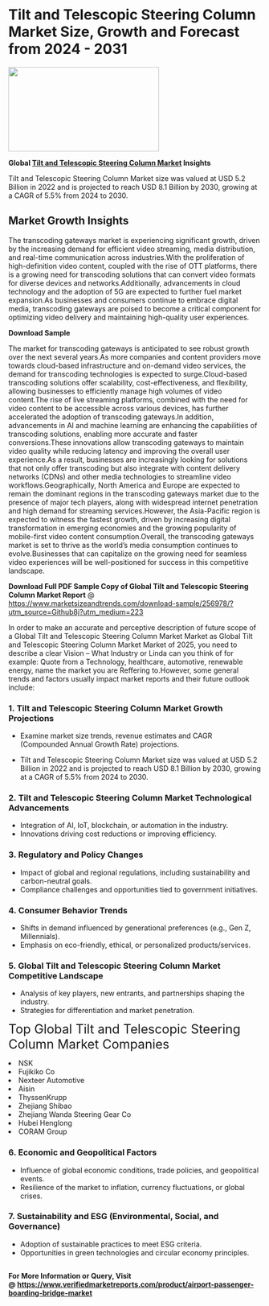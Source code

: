 <H1>Tilt and Telescopic Steering Column Market Size, Growth and Forecast from 2024 - 2031</H1><img class="aligncenter size-medium wp-image-584254" src="https://thirdeyenews.in/wp-content/uploads/2024/09/Global-Market-Research-300x168.jpeg" alt="" width="300" height="168" /><p><strong>Global&nbsp;<a href="https://www.marketsizeandtrends.com/download-sample/256978/?utm_source=Github8j?utm_medium=223">Tilt and Telescopic Steering Column Market</a> Insights</strong></p><p>Tilt and Telescopic Steering Column Market size was valued at USD 5.2 Billion in 2022 and is projected to reach USD 8.1 Billion by 2030, growing at a CAGR of 5.5% from 2024 to 2030.</p><p><h2>Market Growth Insights</h2> <p>The transcoding gateways market is experiencing significant growth, driven by the increasing demand for efficient video streaming, media distribution, and real-time communication across industries.With the proliferation of high-definition video content, coupled with the rise of OTT platforms, there is a growing need for transcoding solutions that can convert video formats for diverse devices and networks.Additionally, advancements in cloud technology and the adoption of 5G are expected to further fuel market expansion.As businesses and consumers continue to embrace digital media, transcoding gateways are poised to become a critical component for optimizing video delivery and maintaining high-quality user experiences.</p> <p><strong>Download Sample</strong></p> <p>The market for transcoding gateways is anticipated to see robust growth over the next several years.As more companies and content providers move towards cloud-based infrastructure and on-demand video services, the demand for transcoding technologies is expected to surge.Cloud-based transcoding solutions offer scalability, cost-effectiveness, and flexibility, allowing businesses to efficiently manage high volumes of video content.The rise of live streaming platforms, combined with the need for video content to be accessible across various devices, has further accelerated the adoption of transcoding gateways.In addition, advancements in AI and machine learning are enhancing the capabilities of transcoding solutions, enabling more accurate and faster conversions.These innovations allow transcoding gateways to maintain video quality while reducing latency and improving the overall user experience.As a result, businesses are increasingly looking for solutions that not only offer transcoding but also integrate with content delivery networks (CDNs) and other media technologies to streamline video workflows.Geographically, North America and Europe are expected to remain the dominant regions in the transcoding gateways market due to the presence of major tech players, along with widespread internet penetration and high demand for streaming services.However, the Asia-Pacific region is expected to witness the fastest growth, driven by increasing digital transformation in emerging economies and the growing popularity of mobile-first video content consumption.Overall, the transcoding gateways market is set to thrive as the world’s media consumption continues to evolve.Businesses that can capitalize on the growing need for seamless video experiences will be well-positioned for success in this competitive landscape.</p> <p><span class=""><strong>Download Full PDF Sample Copy of Global Tilt and Telescopic Steering Column Market Report</strong> @ <a href="https://www.marketsizeandtrends.com/download-sample/256978/?utm_source=Github8j?utm_medium=223" target="_blank">https://www.marketsizeandtrends.com/download-sample/256978/?utm_source=Github8j?utm_medium=223</a></span></p><p>In order to make an accurate and perceptive description of future scope of a Global&nbsp;Tilt and Telescopic Steering Column Market Market as Global&nbsp;Tilt and Telescopic Steering Column Market Market of 2025, you need to describe a clear Vision &ndash; What Industry or Linda can you think of for example: Quote from a Technology, healthcare, automotive, renewable energy, name the market you are Reffering to.However, some general trends and factors usually impact market reports and their future outlook include:</p><h3>1.&nbsp;<strong>Tilt and Telescopic Steering Column Market Growth Projections</strong></h3><ul><li>Examine market size trends, revenue estimates and CAGR (Compounded Annual Growth Rate) projections.</li><li><p>Tilt and Telescopic Steering Column Market size was valued at USD 5.2 Billion in 2022 and is projected to reach USD 8.1 Billion by 2030, growing at a CAGR of 5.5% from 2024 to 2030.</p></li></ul><h3>2.&nbsp;<strong>Tilt and Telescopic Steering Column Market Technological Advancements</strong></h3><ul><li>Integration of AI, IoT, blockchain, or automation in the industry.</li><li>Innovations driving cost reductions or improving efficiency.</li></ul><h3>3.&nbsp;<strong>Regulatory and Policy Changes</strong></h3><ul><li>Impact of global and regional regulations, including sustainability and carbon-neutral goals.</li><li>Compliance challenges and opportunities tied to government initiatives.</li></ul><h3>4.&nbsp;<strong>Consumer Behavior Trends</strong></h3><ul><li>Shifts in demand influenced by generational preferences (e.g., Gen Z, Millennials).</li><li>Emphasis on eco-friendly, ethical, or personalized products/services.</li></ul><h3>5.&nbsp;<strong>Global Tilt and Telescopic Steering Column Market Competitive Landscape</strong></h3><ul><li>Analysis of key players, new entrants, and partnerships shaping the industry.</li><li>Strategies for differentiation and market penetration.</li></ul><p data-pm-slice="1 1 []"><span style="color: inherit; font-family: inherit; font-size: 25px;">Top Global Tilt and Telescopic Steering Column Market Companies</span></p><div class="" data-test-id=""><p><li>NSK</li><li> Fujikiko Co</li><li> Nexteer Automotive</li><li> Aisin</li><li> ThyssenKrupp</li><li> Zhejiang Shibao</li><li> Zhejiang Wanda Steering Gear Co</li><li> Hubei Henglong</li><li> CORAM Group</li></p></div><h3>6.&nbsp;<strong>Economic and Geopolitical Factors</strong></h3><ul><li>Influence of global economic conditions, trade policies, and geopolitical events.</li><li>Resilience of the market to inflation, currency fluctuations, or global crises.</li></ul><h3>7.&nbsp;<strong>Sustainability and ESG (Environmental, Social, and Governance)</strong></h3><ul><li>Adoption of sustainable practices to meet ESG criteria.</li><li>Opportunities in green technologies and circular economy principles.</li></ul><h2><strong style="font-size: 14px;">For More Information or Query, Visit @&nbsp;</strong><a style="background-color: #ffffff; font-size: 14px;" href="https://www.marketsizeandtrends.com/report/tilt-and-telescopic-steering-column-market/" target="_blank">https://www.verifiedmarketreports.com/product/airport-passenger-boarding-bridge-market</a></h2>